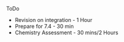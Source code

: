 
ToDo

- Revision on integration - 1 Hour
- Prepare for 7.4 - 30 min
- Chemistry Assessment - 30 mins/2 Hours
